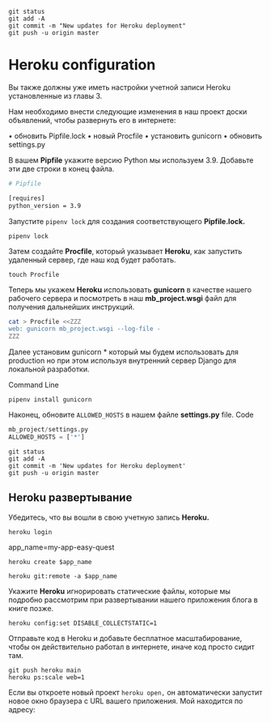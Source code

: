 ````
git status
git add -A
git commit -m "New updates for Heroku deployment"
git push -u origin master
````

# Heroku configuration

Вы также должны уже иметь настройки учетной записи Heroku
установленные из главы 3.

Нам необходимо внести следующие изменения в наш проект доски
объявлений, чтобы
развернуть его в интернете:

• обновить Pipfile.lock
• новый Procfile
• установить gunicorn
• обновить settings.py

В вашем **Pipfile** укажите версию Python мы используем 3.9.
Добавьте эти две строки в конец файла.

```bash
# Pipfile

[requires]
python_version = 3.9
```

Запустите `pipenv lock` для создания соответствующего
**Pipfile.lock.**

```shell
pipenv lock
```

Затем создайте **Procfile**, который указывает **Heroku**, как
запустить удаленный сервер, где наш код будет работать.

```shell
touch Procfile
```

Теперь мы укажем **Heroku** использовать **gunicorn** в качестве
нашего рабочего сервера и посмотреть в наш **mb_project.wsgi** файл
для получения дальнейших инструкций.

```bash
cat > Procfile <<ZZZ
web: gunicorn mb_project.wsgi --log-file -
ZZZ
```

Далее установим gunicorn * который мы будем использовать для
production но при этом используя внутренний сервер Django для
локальной разработки.

Command Line

```shell
pipenv install gunicorn
```

Наконец, обновите `ALLOWED_HOSTS` в нашем файле **settings.py** file. Code

```python
mb_project/settings.py
ALLOWED_HOSTS = ['*']
```

```shell
git status
git add -A
git commit -m 'New updates for Heroku deployment'
git push -u origin master
```

## Heroku **развертывание**

Убедитесь, что вы вошли в свою учетную запись **Heroku.**

```shell
heroku login
```
app_name=my-app-easy-quest


```shell
heroku create $app_name
```

```shell
heroku git:remote -a $app_name
```

Укажите **Heroku** игнорировать статические файлы, которые мы
подробно рассмотрим при
развертывании нашего приложения блога в книге позже.

```shell
heroku config:set DISABLE_COLLECTSTATIC=1
```

Отправьте код в Heroku и добавьте бесплатное масштабирование, чтобы
он действительно
работал в интернете, иначе код просто сидит там.

```shell
git push heroku main
heroku ps:scale web=1
```

Если вы откроете новый проект `heroku open,` он автоматически
запустит новое окно браузера с URL вашего приложения. Мой находится
по адресу:
